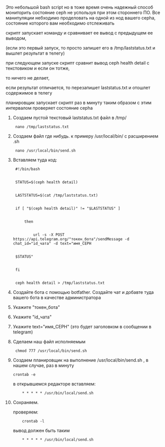 Это небольшой bash script но в тоже время очень надежный способ мониторить состояние ceph не успользуя при этом стороннего ПО. 
Все манипуляции небходимо проделовать на одной из нод вашего cepha, состояние которого вам необходимо отслеживать


скрипт запускает команду  и сравнивает ее вывод с предыдущем ее выводом,


(если это первый запуск, то просто запишет его в /tmp/laststatus.txt и вышлет результат в телегу)


при следующем запуске скрипт сравнит вывод ceph health detail с текстовиком и если он тотже, 


то ничего не делает,


если результат отличается, то перезапишет laststatus.txt и отошлет содержимое в телегу﻿


планировщик запускает скрипт раз в минуту таким образом с этим интервалом проверяет состояние cepha

 

1. Создаем пустой текстовый  laststatus.txt файл в /tmp/
    
   		nano /tmp/laststatus.txt


2. Создаем файл где нибудь. к примеру /usr/local/bin/ с расширением .sh
    
		nano /usr/local/bin/send.sh


3. Вставляем туда код: 

		#!/bin/bash


		STATUS=$(ceph health detail)


		LASTSTATUS=$(cat /tmp/laststatus.txt)


		if [ "$(ceph health detail)" != "$LASTSTATUS" ]


			then


				url -s -X POST https://api.telegram.org/"токен_бота"/sendMessage -d chat_id="id_чата" -d text="имя_CEPH 


		$STATUS"


		fi


		ceph health detail > /tmp/laststatus.txt


5. Создайте бота с помощью botfather. Создайте чат и добавте туда вашего бота в качестве администратора

 
6. Укажите "токен_бота"


7. Укажите  "id_чата"


8. Укажите  text="имя_CEPH" (это будет заголовком в сообщении в telegram)


9. Сделаем наш файл исполняемым
    
		chmod 777 /usr/local/bin/send.sh


11. Создаем планировщик на выполнение /usr/local/bin/send.sh , в нашем случае, раз в минуту
    
		crontab -e


     в открывшемся редакторе вставляем:
    
			* * * * * /usr/bin/local/send.sh


11. Сохраняем.


	проверяем:
    
    		crontab -l

   	вывод должен быть таким

   			* * * * * /usr/bin/local/send.sh

